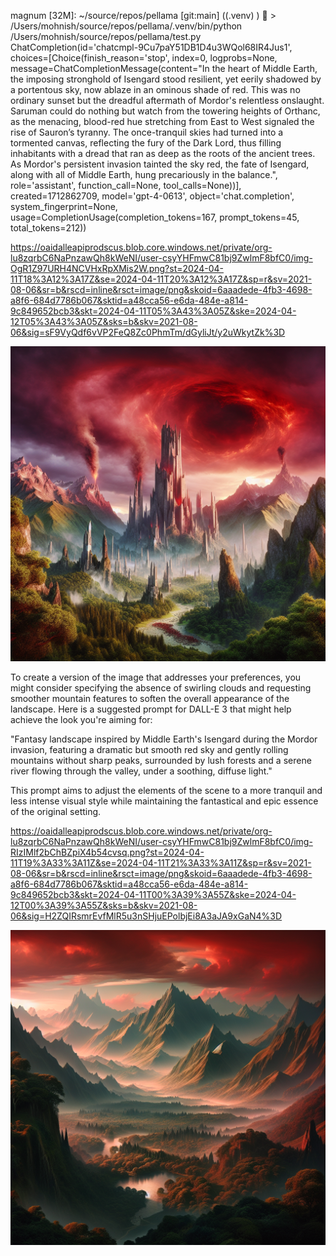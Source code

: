 magnum [32M]: ~/source/repos/pellama [git:main] 
((.venv) ) 👾 > /Users/mohnish/source/repos/pellama/.venv/bin/python /Users/mohnish/source/repos/pellama/test.py
ChatCompletion(id='chatcmpl-9Cu7paY51DB1D4u3WQol68IR4Jus1', choices=[Choice(finish_reason='stop', index=0, logprobs=None, message=ChatCompletionMessage(content="In the heart of Middle Earth, the imposing stronghold of Isengard stood resilient, yet eerily shadowed by a portentous sky, now ablaze in an ominous shade of red. This was no ordinary sunset but the dreadful aftermath of Mordor's relentless onslaught. Saruman could do nothing but watch from the towering heights of Orthanc, as the menacing, blood-red hue stretching from East to West signaled the rise of Sauron’s tyranny. The once-tranquil skies had turned into a tormented canvas, reflecting the fury of the Dark Lord, thus filling inhabitants with a dread that ran as deep as the roots of the ancient trees. As Mordor's persistent invasion tainted the sky red, the fate of Isengard, along with all of Middle Earth, hung precariously in the balance.", role='assistant', function_call=None, tool_calls=None))], created=1712862709, model='gpt-4-0613', object='chat.completion', system_fingerprint=None, usage=CompletionUsage(completion_tokens=167, prompt_tokens=45, total_tokens=212))

https://oaidalleapiprodscus.blob.core.windows.net/private/org-lu8zqrbC6NaPnzawQh8kWeNI/user-csyYHFmwC81bj9ZwlmF8bfC0/img-OgR1Z97URH4NCVHxRpXMis2W.png?st=2024-04-11T18%3A12%3A17Z&se=2024-04-11T20%3A12%3A17Z&sp=r&sv=2021-08-06&sr=b&rscd=inline&rsct=image/png&skoid=6aaadede-4fb3-4698-a8f6-684d7786b067&sktid=a48cca56-e6da-484e-a814-9c849652bcb3&skt=2024-04-11T05%3A43%3A05Z&ske=2024-04-12T05%3A43%3A05Z&sks=b&skv=2021-08-06&sig=sF9VyQdf6vVP2FeQ8Zc0PhmTm/dGyliJt/y2uWkytZk%3D

![Original Image](oai_image_example.png)


To create a version of the image that addresses your preferences, you might consider specifying the absence of swirling clouds and requesting smoother mountain features to soften the overall appearance of the landscape. Here is a suggested prompt for DALL-E 3 that might help achieve the look you're aiming for:

"Fantasy landscape inspired by Middle Earth's Isengard during the Mordor invasion, featuring a dramatic but smooth red sky and gently rolling mountains without sharp peaks, surrounded by lush forests and a serene river flowing through the valley, under a soothing, diffuse light."

This prompt aims to adjust the elements of the scene to a more tranquil and less intense visual style while maintaining the fantastical and epic essence of the original setting.

https://oaidalleapiprodscus.blob.core.windows.net/private/org-lu8zqrbC6NaPnzawQh8kWeNI/user-csyYHFmwC81bj9ZwlmF8bfC0/img-RIzIMlf2bChBZpiX4b54cvsq.png?st=2024-04-11T19%3A33%3A11Z&se=2024-04-11T21%3A33%3A11Z&sp=r&sv=2021-08-06&sr=b&rscd=inline&rsct=image/png&skoid=6aaadede-4fb3-4698-a8f6-684d7786b067&sktid=a48cca56-e6da-484e-a814-9c849652bcb3&skt=2024-04-11T00%3A39%3A55Z&ske=2024-04-12T00%3A39%3A55Z&sks=b&skv=2021-08-06&sig=H2ZQIRsmrEvfMlR5u3nSHjuEPolbjEi8A3aJA9xGaN4%3D

![Revised Image](oai_revised_image_example.png)


